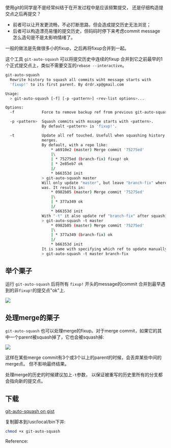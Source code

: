 
使用git的同学是不是经常纠结于在开发过程中是应该频繁提交，
还是仔细构造提交点之后再提交？

-   前者可以让开发更流畅，不必打断思路，但会造成提交历史无法浏览；
-   后者可以构造漂亮易懂的提交历史，但码码时停下来考虑commit message
    怎么造句是不是太影响情绪了。

一般的做法是先做很多小的fixup，之后再将fixup合并到一起。

这个工具 `git-auto-squash` 可以将提交历史中连续的fixup
合并到它之前最早的1个正式提交点上，类似不需要交互的`rebase --interactive`。

<!--more-->

```sh
git-auto-squash
  Rewrite history to squash all commits wiht message starts with
  'fixup!' to its first parent. By drdr.xp@gmail.com

Usage:
  > git-auto-squash [-f] [-p <pattern>] <rev-list options>...

Options:
  -f            Force to remove backup ref from previous git-auto-squash.

  -p <pattern>  Squash commits with mssage starts with <pattern>.
                By default <pattern> is 'fixup!'.

  -t            Update all ref touched. Usefull when squashing history with
                merges.
                By default, with a repo like:
                    * a6910e2 (master) Merge commit '75275ed'
                    |\
                    | * 75275ed (branch-fix) fixup! ok
                    | * 2e85eb7 ok
                    |/
                    * b66353d init
                > git-auto-squash master
                Will only update "master", but leave "branch-fix" where it
                was. It results in:
                    * 0982b05 (master) Merge commit '75275ed'
                    |\
                    | * 377a349 ok
                    |/
                    * b66353d init
                With "-t" it also update ref "branch-fix" after squashing:
                > git-auto-squash -t master
                    * 0982b05 (master) Merge commit '75275ed'
                    |\
                    | * 377a349 (branch-fix) ok
                    |/
                    * b66353d init
                It is same with specifying which ref to update manually:
                > git-auto-squash -t master branch-fix
```

## 举个栗子

运行 `git-auto-squash` 后将所有 `fixup!` 开头的message的commit
合并到最早遇到的非`fixup!`的提交点"ok"上.

![](https://cdn.jsdelivr.net/gh/drmingdrmer/drmingdrmer.github.io@_md2zhihu/asset/git-auto-squash/example.png)

## 处理merge的栗子

`git-auto-squash` 也可以处理merge的fixup。对于merge
commit，如果它的其中一个parent被squash掉了，它也会被squash掉:

![](https://cdn.jsdelivr.net/gh/drmingdrmer/drmingdrmer.github.io@_md2zhihu/asset/git-auto-squash/merge.png)

这样在某些merge commit有3个或3个以上的parent的时候，会丢弃某些中间的merge点。
但不影响最终结果。

处理merge的历史的时候建议加上`-t`参数，
以保证被重写的历史里所有的分支都会指向新的提交点。

## 下载

[git-auto-squash on gist](https://gist.github.com/drmingdrmer/2f7a2b9afdff6551208b)

复制脚本到/usr/local/bin下并:

```sh
chmod +x git-auto-squash
```



Reference:

